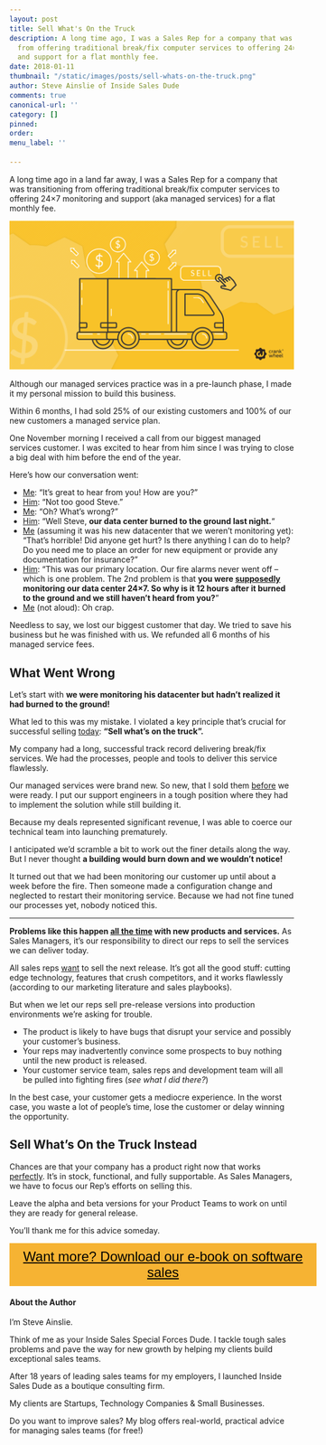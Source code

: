 ```yaml
---
layout: post
title: Sell What's On the Truck
description: A long time ago, I was a Sales Rep for a company that was transitioning
  from offering traditional break/fix computer services to offering 24×7 monitoring
  and support for a flat monthly fee.
date: 2018-01-11
thumbnail: "/static/images/posts/sell-whats-on-the-truck.png"
author: Steve Ainslie of Inside Sales Dude
comments: true
canonical-url: ''
category: []
pinned: 
order: 
menu_label: ''

---
```

A long time ago in a land far away, I was a Sales Rep for a company that was transitioning from offering traditional break/fix computer services to offering 24×7 monitoring and support (aka managed services) for a flat monthly fee.

<img class="responsive-img" src="/static/images/posts/sell-whats-on-the-truck.png" alt="A truck and the word 'sell'"/>

Although our managed services practice was in a pre-launch phase, I made it my personal mission to build this business.

Within 6 months, I had sold 25% of our existing customers and 100% of our new customers a managed service plan.

One November morning I received a call from our biggest managed services customer. I was excited to hear from him since I was trying to close a big deal with him before the end of the year.

Here’s how our conversation went:

* <u>Me</u>: “It’s great to hear from you! How are you?”
* <u>Him</u>: “Not too good Steve.”
* <u>Me</u>: “Oh? What’s wrong?”
* <u>Him</u>: “Well Steve, <strong>our data center burned to the ground last night.</strong>“
* <u>Me</u> (assuming it was his new datacenter that we weren’t monitoring yet): “That’s horrible! Did anyone get hurt? Is there anything I can do to help? Do you need me to place an order for new equipment or provide any documentation for insurance?”
* <u>Him</u>: “This was our primary location. Our fire alarms never went off – which is one problem. The 2nd problem is that <strong>you were <u>supposedly</u> monitoring our data center 24×7. So why is it 12 hours after it burned to the ground and we still  haven’t heard from you?</strong>”
* <u>Me</u> (not aloud): Oh crap.

Needless to say, we lost our biggest customer that day. We tried to save his business but he was finished with us.  We refunded all 6 months of his managed service fees.

## What Went Wrong

Let’s start with <strong>we were monitoring his datacenter but hadn’t realized it had burned to the ground!</strong>

What led to this was my mistake. I violated a key principle that’s crucial for successful selling <u>today</u>: <strong>“Sell what’s on the truck”.</strong>

My company had a long, successful track record delivering break/fix services. We had the processes, people and tools to deliver this service flawlessly.

Our managed services were brand new. So new, that I sold them <u>before</u> we were ready. I put our support engineers in a tough position where they had to implement the solution while still building it.

Because my deals represented significant revenue, I was able to coerce our technical team into launching prematurely.

I anticipated we’d scramble a bit to work out the finer details along the way. But I never thought <strong>a building would burn down and we wouldn’t notice!</strong>

It turned out that we had been monitoring our customer up until about a week before the fire. Then someone made a configuration change and neglected to restart their monitoring service. Because we had not fine tuned our processes yet, nobody noticed this.

<hr>

<strong>Problems like this happen <u>all the time</u> with new products and services.</strong> As Sales Managers, it’s our responsibility to direct our reps to sell the services we can deliver today.

All sales reps <u>want</u> to sell the next release. It’s got all the good stuff: cutting edge technology, features that crush competitors, and it works flawlessly (according to our marketing literature and sales playbooks).

But when we let our reps sell pre-release versions into production environments we’re asking for trouble.

* The product is likely to have bugs that disrupt your service and possibly your customer’s business.
* Your reps may inadvertently convince some prospects to buy nothing until the new product is released.
* Your customer service team, sales reps and development team will all be pulled into fighting fires (<i>see what I did there?</i>)

In the best case, your customer gets a mediocre experience. In the worst case, you waste a lot of people’s time, lose the customer or delay winning the opportunity.

## Sell What’s On the Truck Instead

Chances are that your company has a product right now that works <u>perfectly</u>. It’s in stock, functional, and fully supportable. As Sales Managers, we have to focus our Rep’s efforts on selling this.

Leave the alpha and beta versions for your Product Teams to work on until they are ready for general release.

You’ll thank me for this advice someday.

<style>
.btn-signup {
padding-top: 11px !important;
border-radius: 0px !important;
background-color: #f6b333;
text-align: center;
padding: 10px 20px !important;
border: 0px !important;
width: 100%;
margin-bottom: 20px;
}
.btn-signup a {
color: black !important;
font-family: 'Titillium Web', sans-serif;
font-size: 24px !important;
font-weight: normal !important;
}
</style>

<div class="btn-signup"><a style="cursor: pointer;" href="/sign-up-to-download">Want more? Download our e-book on software sales</a></div>

#### About the Author

I’m Steve Ainslie.

Think of me as your Inside Sales Special Forces Dude. I tackle tough sales problems and pave the way for new growth by helping my clients build exceptional sales teams.

After 18 years of leading sales teams for my employers, I launched Inside Sales Dude as a boutique consulting firm.

My clients are Startups, Technology Companies & Small Businesses.

Do you want to improve sales? My blog offers real-world, practical advice for managing sales teams (for free!)